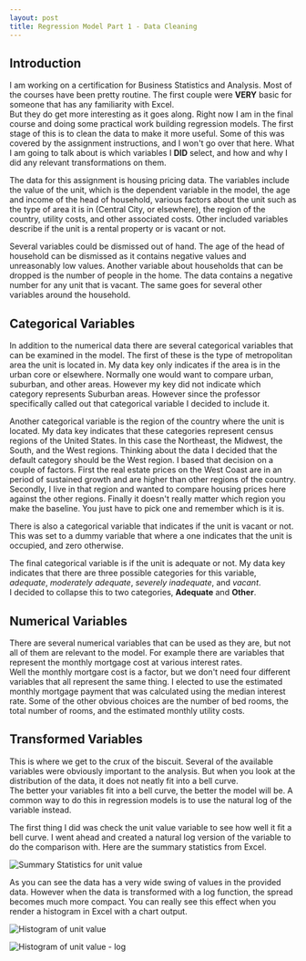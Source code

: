 ```yaml
---
layout: post
title: Regression Model Part 1 - Data Cleaning
---
```


## Introduction

I am working on a certification for Business Statistics and Analysis.  Most of the courses have been pretty routine.  The first couple were **VERY** basic for someone that has any familiarity with Excel.  
But they do get more interesting as it goes along.  Right now I am in the final course and doing some practical work building regression models.  The first stage of this is to clean the data to make it more 
useful.  Some of this was covered by the assignment instructions, and I won't go over that here.  What I am going to talk about is which variables I **DID** select, and how and why I did any relevant transformations on them.

The data for this assignment is housing pricing data.  The variables include the value of the unit, which is the dependent variable in the model, the age and income of the head of household, various factors about the unit 
such as the type of area it is in (Central City, or elsewhere), the region of the country, utility costs, and other associated costs.  Other included variables describe if the unit is a rental property or is vacant or not.

Several variables could be dismissed out of hand.  The age of the head of household can be dismissed as it contains negative values and unreasonably low values.  Another variable about households that can be dropped is 
the number of people in the home.  The data contains a negative number for any unit that is vacant.  The same goes for several other variables around the household.

## Categorical Variables

In addition to the numerical data there are several categorical variables that can be examined in the model.  The first of these is the type of metropolitan area the unit is located in.  My data key only indicates if 
the area is in the urban core or elsewhere.  Normally one would want to compare urban, suburban, and other areas.  However my key did not indicate which category represents Suburban areas.  However since the professor 
specifically called out that categorical variable I decided to include it.

Another categorical variable is the region of the country where the unit is located.  My data key indicates that these categories represent census regions of the United States.  In this case the Northeast, the Midwest, 
the South, and the West regions.  Thinking about the data I decided that the default category should be the West region.  I based that decision on a couple of factors.  First the real estate prices on the West Coast are 
in an period of sustained growth and are higher than other regions of the country.  Secondly, I live in that region and wanted to compare housing prices here against the other regions.  Finally it doesn't really matter which 
region you make the baseline.  You just have to pick one and remember which is it is.

There is also a categorical variable that indicates if the unit is vacant or not.  This was set to a dummy variable that where a one indicates that the unit is occupied, and zero otherwise.

The final categorical variable is if the unit is adequate or not.  My data key indicates that there are three possible categories for this variable, *adequate*, *moderately adequate*, *severely inadequate*, and *vacant*.  
I decided to collapse this to two categories, **Adequate** and **Other**.

## Numerical Variables

There are several numerical variables that can be used as they are, but not all of them are relevant to the model.  For example there are variables that represent the monthly mortgage cost at various interest rates.  
Well the monthly mortgare cost is a factor, but we don't need four different variables that all represent the same thing.  I elected to use the estimated monthly mortgage payment that was calculated using the median interest 
rate.  Some of the other obvious choices are the number of bed rooms, the total number of rooms, and the estimated monthly utility costs.

## Transformed Variables

This is where we get to the crux of the biscuit.  Several of the available variables were obviously important to the analysis.  But when you look at the distribution of the data, it does not neatly fit into a bell curve.  
The better your variables fit into a bell curve, the better the model will be.  A common way to do this in regression models is to use the natural log of the variable instead.

The first thing I did was check the unit value variable to see how well it fit a bell curve.  I went ahead and created a natural log version of the variable to do the comparison with.  Here are the summary statistics from Excel.

![Summary Statistics for unit value](TimLeber.github.io/images/20180716-Value-Descriptive-Statistics.jpg)

As you can see the data has a very wide swing of values in the provided data.  However when the data is transformed with a log function, the spread becomes much more compact.  You can really see this effect when you render 
a histogram in Excel with a chart output.

![Histogram of unit value](TimLeber.github.io/images/20180716-Value-Histogram.jpg)

![Histogram of unit value - log](TimLeber.github.io/images/20180716-ValueLN-Histogram.jpg)

